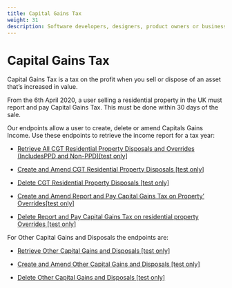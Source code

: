 ```yaml
---
title: Capital Gains Tax
weight: 31
description: Software developers, designers, product owners or business analysts. Integrate your software with the Income Tax API for Making Tax Digital.
---
```


<!--- Section owner: MTD Programme --->

# Capital Gains Tax

Capital Gains Tax is a tax on the profit when you sell or dispose of an asset that’s increased in value.

From the 6th April 2020, a user selling a residential property in the UK must report and pay Capital Gains Tax. This must be done within 30 days of the sale.

Our endpoints allow a user to create, delete or amend Capitals Gains Income.
Use these endpoints to retrieve the income report for a tax year:

* [Retrieve All CGT Residential Property Disposals and Overrides (IncludesPPD and Non-PPD)[test only]](https://developer.service.hmrc.gov.uk/api-documentation/docs/api/service/individuals-income-received-api/1.0#_Retrieve-All-CGT-Residential-Property-Disposals-and-Overrides-(Includes-PPD-and-Non-PPD)-test-only_get_accordion)

* [Create and Amend CGT Residential Property Disposals [test only]](https://developer.service.hmrc.gov.uk/api-documentation/docs/api/service/individuals-income-received-api/1.0#_Create-and-Amend-CGT-Residential-Property-Disposals-test-only_put_accordion)

* [Delete CGT Residential Property Disposals [test only]](https://developer.service.hmrc.gov.uk/api-documentation/docs/api/service/individuals-income-received-api/1.0#_Delete-CGT-Residential-Property-Disposals-test-only_delete_accordion)

* [Create and Amend Report and Pay Capital Gains Tax on Property’ Overrides[test only]](https://developer.service.hmrc.gov.uk/api-documentation/docs/api/service/individuals-income-received-api/1.0#_Create-and-Amend-'Report-and-Pay-Capital-Gains-Tax-on-Property'-Overrides-test-only_put_accordion)

* [Delete Report and Pay Capital Gains Tax on residential property Overrides [test only]](https://developer.service.hmrc.gov.uk/api-documentation/docs/api/service/individuals-income-received-api/1.0#_Delete-'Report-and-Pay-Capital-Gains-Tax-on-residential-property'-Overrides-test-only_delete_accordion)

For Other Capital Gains and Disposals the endpoints are:

* [Retrieve Other Capital Gains and Disposals [test only]](https://developer.service.hmrc.gov.uk/api-documentation/docs/api/service/individuals-income-received-api/1.0#_Retrieve-Other-Capital-Gains-and-Disposals-test-only_get_accordion)

* [Create and Amend Other Capital Gains and Disposals [test only]](https://developer.service.hmrc.gov.uk/api-documentation/docs/api/service/individuals-income-received-api/1.0#_Create-and-Amend-Other-Capital-Gains-and-Disposals-test-only_put_accordion)

* [Delete Other Capital Gains and Disposals [test only]](https://developer.service.hmrc.gov.uk/api-documentation/docs/api/service/individuals-income-received-api/1.0#_Delete-Other-Capital-Gains-and-Disposals-test-only_delete_accordion)